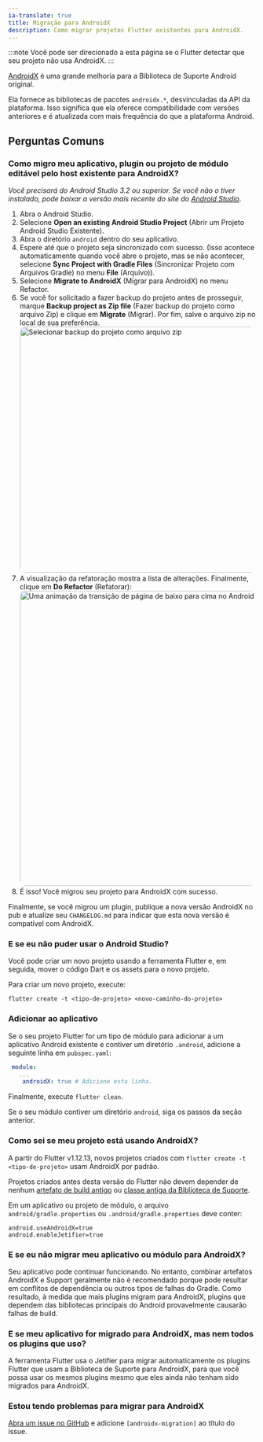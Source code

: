 ```yaml
---
ia-translate: true
title: Migração para AndroidX
description: Como migrar projetos Flutter existentes para AndroidX.
---
```


:::note
Você pode ser direcionado a esta página se o Flutter detectar
que seu projeto não usa AndroidX.
:::

[AndroidX][] é uma grande melhoria
para a Biblioteca de Suporte Android original.

Ela fornece as bibliotecas de pacotes `androidx.*`,
desvinculadas da API da plataforma. Isso significa que ela
oferece compatibilidade com versões anteriores e é atualizada
com mais frequência do que a plataforma Android.

[AndroidX]: {{site.android-dev}}/jetpack/androidx

## Perguntas Comuns

### Como migro meu aplicativo, plugin ou projeto de módulo editável pelo host existente para AndroidX?

_Você precisará do Android Studio 3.2 ou superior.
Se você não o tiver instalado,
pode baixar a versão mais recente do site do
[Android Studio][]_.

1. Abra o Android Studio.
2. Selecione **Open an existing Android Studio Project** (Abrir um Projeto Android Studio Existente).
3. Abra o diretório `android` dentro do seu aplicativo.
4. Espere até que o projeto seja sincronizado com sucesso.
   (Isso acontece automaticamente quando você abre o projeto,
   mas se não acontecer, selecione **Sync Project with Gradle Files** (Sincronizar Projeto com Arquivos Gradle)
   no menu **File** (Arquivo)).
5. Selecione **Migrate to AndroidX** (Migrar para AndroidX) no menu Refactor.
6. Se você for solicitado a fazer backup do projeto antes de prosseguir,
   marque **Backup project as Zip file** (Fazer backup do projeto como arquivo Zip) e clique em **Migrate** (Migrar).
   Por fim, salve o arquivo zip no local de sua preferência.
  <img
      width="500"
      style="border-radius: 12px;"
      src="/assets/images/docs/androidx/migrate_prompt.png"
      class="figure-img img-fluid"
      alt="Selecionar backup do projeto como arquivo zip" />
7. A visualização da refatoração mostra a lista de alterações.
   Finalmente, clique em **Do Refactor** (Refatorar):
  <img
      width="600"
      style="border-radius: 12px;"
      src="/assets/images/docs/androidx/do_androidx_refactor.png"
      class="figure-img img-fluid"
      alt="Uma animação da transição de página de baixo para cima no Android" />
8. É isso! Você migrou seu projeto para AndroidX com sucesso.

Finalmente, se você migrou um plugin,
publique a nova versão AndroidX no pub e atualize
seu `CHANGELOG.md` para indicar que esta nova versão
é compatível com AndroidX.

[Android Studio]: {{site.android-dev}}/studio

### E se eu não puder usar o Android Studio?

Você pode criar um novo projeto usando a ferramenta Flutter
e, em seguida, mover o código Dart e os
assets para o novo projeto.

Para criar um novo projeto, execute:

```console
flutter create -t <tipo-de-projeto> <novo-caminho-do-projeto>
```

### Adicionar ao aplicativo

Se o seu projeto Flutter for um tipo de módulo para adicionar
a um aplicativo Android existente e contiver um
diretório `.android`, adicione a seguinte linha em `pubspec.yaml`:

```yaml
 module:
   ...
    androidX: true # Adicione esta linha.
```

Finalmente, execute `flutter clean`.

Se o seu módulo contiver um diretório `android`,
siga os passos da seção anterior.

### Como sei se meu projeto está usando AndroidX?

A partir do Flutter v1.12.13, novos projetos criados com
`flutter create -t <tipo-de-projeto>`
usam AndroidX por padrão.

Projetos criados antes desta versão do Flutter
não devem depender de nenhum [artefato de build antigo][] ou
[classe antiga da Biblioteca de Suporte][].

[artefato de build antigo]: {{site.android-dev}}/jetpack/androidx/migrate/artifact-mappings
[classe antiga da Biblioteca de Suporte]: {{site.android-dev}}/jetpack/androidx/migrate/class-mappings

Em um aplicativo ou projeto de módulo,
o arquivo `android/gradle.properties`
ou `.android/gradle.properties`
deve conter:

```properties
android.useAndroidX=true
android.enableJetifier=true
```

### E se eu não migrar meu aplicativo ou módulo para AndroidX?

Seu aplicativo pode continuar funcionando. No entanto,
combinar artefatos AndroidX e Support
geralmente não é recomendado porque pode
resultar em conflitos de dependência ou
outros tipos de falhas do Gradle.
Como resultado, à medida que mais plugins migram para AndroidX,
plugins que dependem das bibliotecas principais do Android provavelmente
causarão falhas de build.

### E se meu aplicativo for migrado para AndroidX, mas nem todos os plugins que uso?

A ferramenta Flutter usa o Jetifier para migrar automaticamente
os plugins Flutter que usam a Biblioteca de Suporte
para AndroidX, para que você possa usar os mesmos plugins mesmo
que eles ainda não tenham sido migrados para AndroidX.

### Estou tendo problemas para migrar para AndroidX

[Abra um issue no GitHub][] e adicione `[androidx-migration]`
ao título do issue.

[Abra um issue no GitHub]: {{site.repo.flutter}}/issues/new/choose
